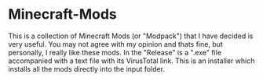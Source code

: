 # Minecraft-Mods

This is a collection of Minecraft Mods (or "Modpack") that I have decided is very useful. You may not agree with my opinion and thats fine, but personally, I really like these mods. In the "Release" is a ".exe" file accompanied with a text file with its VirusTotal link. This is an installer which installs all the mods directly into the input folder.
